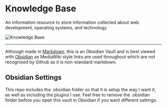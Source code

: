 # Knowledge Base

An information resource to store information collected about web development, operating systems, and technology.

![Knowledge Base](https://raw.githubusercontent.com/sketchbuch/obsidian-knowledge-base/main/__resources__/images/preview.gif)

---

Although made in [Markdown](https://www.markdownguide.org/), this is an Obsidian Vault and is best viewed with [Obsidian](https://obsidian.md/) as MediaWiki style links are used throughout which are not recognised by Github as it is non-standard markdown.

## Obsidian Settings

This repo includes the .obsidian folder so that it is setup the way I want it, as well as including the plugins I use. Feel free to remove the .obsidian folder before you open this vault in Obsidian if you want different settings.
